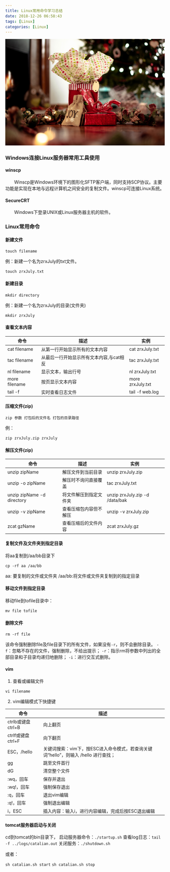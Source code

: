 ```yaml
---
title: Linux常用命令学习总结
date: 2018-12-26 06:58:43
tags: [Linux]
categories: [Linux]
---
```


![linux-study](linux-study-01/linux-study.jpg) 

### Windows连接Linux服务器常用工具使用
#### winscp
&emsp;&emsp;Winscp是Windows环境下的图形化SFTP客户端，同时支持SCP协议。主要功能是实现在本地与远程计算机之间安全的复制文件。winscp可连接Linux系统。
#### SecureCRT
&emsp;&emsp;Windows下登录UNIX或Linux服务器主机的软件。
### Linux常用命令
#### 新建文件
```
touch filename
```
例：新建一个名为zrxJuly的txt文件。
```
touch zrxJuly.txt
```
#### 新建目录
```
mkdir directory
```
例：新建一个名为zrxJuly的目录(文件夹)
```
mkdir zrxJuly
```

<!-- more -->
#### 查看文本内容
| 命令 | 描述 | 实例 |
| ------ | ------ | ------ |
| cat filename | 从第一行开始显示所有的文本内容 | cat zrxJuly.txt |
| tac filename | 从最后一行开始显示所有文本内容,与cat相反 | tac zrxJuly.txt |
| nl filename | 显示文本，输出行号 | nl zrxJuly.txt |
| more filename | 按页显示文本内容 | more zrxJuly.txt |
| tail -f | 实时查看日志文件 | tail -f web.log |
#### 压缩文件(zip)
```
zip 参数 打包后的文件名 打包的目录路径
```
例：
```
zip zrxJuly.zip zrxJuly
```
#### 解压文件(zip)
| 命令 | 描述 | 实例 |
| ------ | ------ | ------ |
| unzip zipName | 解压文件到当前目录 | unzip zrxJuly.zip |
| unzip -o zipName | 解压时不询问直接覆盖 | tac zrxJuly.txt |
| unzip zipName -d  directory | 将文件解压到指定文件夹 | unzip zrxJuly.zip -d  /data/bak |
| unzip -v zipName | 查看压缩包内容但不解压 | unzip -v zrxJuly.zip |
| zcat gzName | 查看压缩后的文件内容 | zcat zrxJuly.gz |
#### 复制文件及文件夹到指定目录
将aa复制到/aa/bb目录下
```
cp -rf aa /aa/bb
```
aa: 要复制的文件或文件夹
/aa/bb:将文件或文件夹复制到的指定目录
#### 移动文件到指定目录
移动file到tofile目录中：
```
mv file tofile
```
#### 删除文件
```
rm -rf file
```
该命令强制删除file及file目录下的所有文件，如果没有`-r`，则不会删除目录。
`-f`：忽略不存在的文件，强制删除，不给出提示；
`-r`：指示rm将参数中列出的全部目录和子目录均递归地删除；
`-i`：进行交互式删除。
#### vim
1. 查看或编辑文件
```
vi filename
```
2. vim编辑模式下快捷键

| 命令 | 描述 |
| ------ | ------ |
| ctrlb或键盘ctrl+B | 向上翻页 |
| ctrlf或键盘ctrl+F | 向下翻页 |
| ESC，/hello | 关键词搜索：vim下，按ESC进入命令模式，若查询关键词“hello”，则输入  /hello  进行查找； |
| gg | 跳至文件首行 |
| dG | 清空整个文件 |
| :wq，回车 | 保存并退出 |
| :wq!，回车 | 强制保存退出 |
| :q，回车 | 退出vim编辑 |
| :q!，回车 | 强制退出编辑 |
| i，ESC | 插入内容：输入i，进行内容编辑，完成后按ESC退出编辑 |

#### tomcat服务器启动与关闭
cd到tomcat的bin目录下，
启动服务器命令：`./startup.sh`
查看log日志：`tail -f ../logs/catalian.out`
关闭服务：`./shutdown.sh`

或者：

`sh catalian.sh start`
`sh catalian.sh stop`


